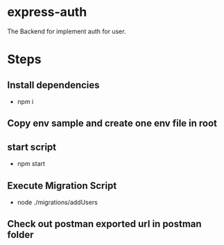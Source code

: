 # express-auth
The Backend for implement auth for user.
# Steps
## Install dependencies
- npm i

## Copy env sample and create one env file in root

## start script 
- npm start
## Execute Migration Script
- node ./migrations/addUsers

## Check out postman exported url in postman folder
